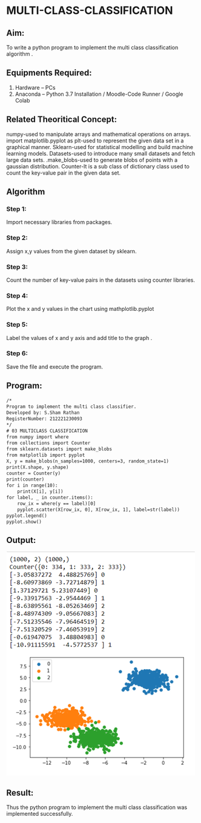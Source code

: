 # MULTI-CLASS-CLASSIFICATION
## Aim:
To write a python program to implement the multi class classification algorithm .

## Equipments Required:
1. Hardware – PCs
2. Anaconda – Python 3.7 Installation / Moodle-Code Runner / Google Colab

## Related Theoritical Concept:
numpy-used to manipulate arrays and mathematical operations on arrays.
import matplotlib.pyplot as plt-used to represent the given data set in a graphical manner.
Sklearn-used for statistical modelling and build machine learning models.
Datasets-used to introduce many small datasets and fetch large data sets.
.make_blobs-used to generate blobs of points with a gaussian distribution.
Counter-It is a sub class of dictionary class used to count the key-value pair in the given data set.  

## Algorithm
### Step 1:
Import necessary libraries from packages.
### Step 2:
Assign x,y values from the given dataset by sklearn. 
### Step 3:
Count the number of key-value pairs in the datasets using counter libraries.
### Step 4:
Plot the x and y values in the chart using mathplotlib.pyplot
### Step 5:
Label the values of x and y axis and add title to the graph .
### Step 6:
Save the file and execute the program.


## Program:
```
/*
Program to implement the multi class classifier.
Developed by: S.Sham Rathan
RegisterNumber: 212221230093  
*/
# 03 MULTICLASS CLASSIFICATION
from numpy import where
from collections import Counter
from sklearn.datasets import make_blobs
from matplotlib import pyplot
X, y = make_blobs(n_samples=1000, centers=3, random_state=1)
print(X.shape, y.shape)
counter = Counter(y)
print(counter)
for i in range(10):
    print(X[i], y[i])
for label, _ in counter.items():
	row_ix = where(y == label)[0]
	pyplot.scatter(X[row_ix, 0], X[row_ix, 1], label=str(label))
pyplot.legend()
pyplot.show()

```
## Output:
![multi class classification plot](/03.png)

## Result:
Thus the python program to implement the multi class classification was implemented successfully.
